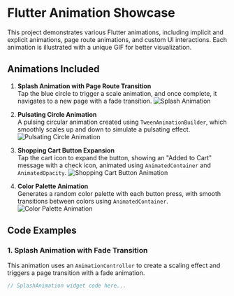 # Flutter Animation Showcase

This project demonstrates various Flutter animations, including implicit and explicit animations, page route animations, and custom UI interactions. Each animation is illustrated with a unique GIF for better visualization.

## Animations Included

1. **Splash Animation with Page Route Transition**  
   Tap the blue circle to trigger a scale animation, and once complete, it navigates to a new page with a fade transition.
   ![Splash Animation](assets/splash_animation.gif)

2. **Pulsating Circle Animation**  
   A pulsing circular animation created using `TweenAnimationBuilder`, which smoothly scales up and down to simulate a pulsating effect.
   ![Pulsating Circle Animation](assets/pulsating_circle_animation.gif)

3. **Shopping Cart Button Expansion**  
   Tap the cart icon to expand the button, showing an "Added to Cart" message with a check icon, animated using `AnimatedContainer` and `AnimatedOpacity`.
   ![Shopping Cart Button Animation](assets/shopping_cart_animation.gif)

4. **Color Palette Animation**  
   Generates a random color palette with each button press, with smooth transitions between colors using `AnimatedContainer`.
   ![Color Palette Animation](assets/color_palette_animation.gif)

## Code Examples

### 1. Splash Animation with Fade Transition

This animation uses an `AnimationController` to create a scaling effect and triggers a page transition with a fade animation.

```dart
// SplashAnimation widget code here...

